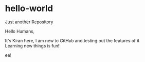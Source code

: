 # hello-world
Just another Repository

Hello Humans,

It's Kiran here, I am new to GitHub and testing out the features of it.
Learning new things is fun!

ee!

